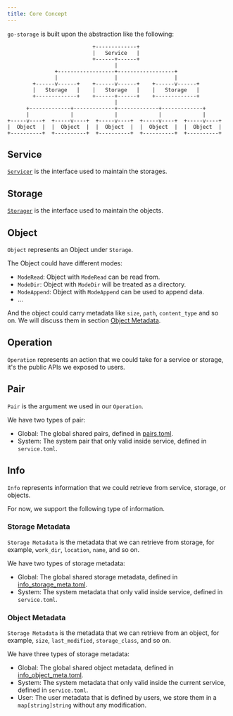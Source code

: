 ```yaml
---
title: Core Concept
---
```


`go-storage` is built upon the abstraction like the following:

```plain
                           +-------------+
                           |   Service   |
                           +------+------+
                                  |
               +------------------+------------------+
               |                  |                  |
        +------v------+    +------v------+    +------v------+
        |   Storage   |    |   Storage   |    |   Storage   |
        +-------------+    +------+------+    +-------------+
                                  |
      +-------------+-------------+-------------+-------------+
      |             |             |             |             |
+-----v----+  +-----v----+  +-----v----+  +-----v----+  +-----v----+
|  Object  |  |  Object  |  |  Object  |  |  Object  |  |  Object  |
+----------+  +----------+  +----------+  +----------+  +----------+
```

## Service

[`Servicer`](../operations/servicer/index.md) is the interface used to maintain the storages.

## Storage

[`Storager`](../operations/storager/index.md) is the interface used to maintain the objects.

## Object

`Object` represents an Object under `Storage`.

The Object could have different modes:

- `ModeRead`: Object with `ModeRead` can be read from.
- `ModeDir`: Object with `ModeDir` will be treated as a directory.
- `ModeAppend`: Object with `ModeAppend` can be used to append data.
- ...

And the object could carry metadata like `size`, `path`, `content_type` and so on. We will discuss them in section [Object Metadata](#object-metadata).

## Operation

`Operation` represents an action that we could take for a service or storage, it's the public APIs we exposed to users.

## Pair

`Pair` is the argument we used in our `Operation`.

We have two types of pair:

- Global: The global shared pairs, defined in [pairs.toml](https://github.com/beyondstorage/specs/blob/master/definitions/pairs.toml).
- System:  The system pair that only valid inside service, defined in `service.toml`.

## Info

`Info` represents information that we could retrieve from service, storage, or objects.

For now, we support the following type of information.

### Storage Metadata

`Storage Metadata` is the metadata that we can retrieve from storage, for example, `work_dir`, `location`, `name`, and so on.

We have two types of storage metadata:

- Global: The global shared storage metadata, defined in [info_storage_meta.toml](https://github.com/beyondstorage/specs/blob/master/definitions/info_storage_meta.toml).
- System: The system metadata that only valid inside service, defined in `service.toml`.

### Object Metadata

`Storage Metadata` is the metadata that we can retrieve from an object, for example, `size`, `last_modified`, `storage_class`, and so on.

We have three types of storage metadata:

- Global: The global shared object metadata, defined in [info_object_meta.toml](https://github.com/beyondstorage/specs/blob/master/definitions/info_object_meta.toml).
- System: The system metadata that only valid inside the current service, defined in `service.toml`.
- User: The user metadata that is defined by users, we store them in a `map[string]string` without any modification.
